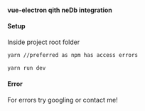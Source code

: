 #### vue-electron qith neDb integration

#### Setup
Inside project root folder

```bash
yarn //preferred as npm has access errors

yarn run dev

```
#### Error
For errors try googling or contact me!